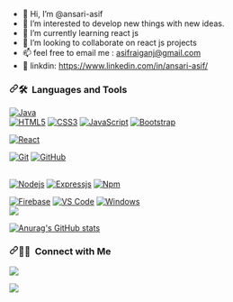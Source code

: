 - 👋 Hi, I’m @ansari-asif
- 👀 I’m interested to develop new things with new ideas.
- 🌱 I’m currently learning react js
- 💞️ I’m looking to collaborate on react js projects
- 📫 feel free to email me : asifraiganj@gmail.com
- 🔗 linkdin: https://www.linkedin.com/in/ansari-asif/

<!---
ansari-asif/ansari-asif is a ✨ special ✨ repository because its `README.md` (this file) appears on your GitHub profile.
You can click the Preview link to take a look at your changes.
--->
 <article class="markdown-body entry-content container-lg f5" itemprop="text">
<h3 dir="auto"><a id="user-content--languages-and-tools" class="anchor" aria-hidden="true" href="#-languages-and-tools"><svg class="octicon octicon-link" viewBox="0 0 16 16" version="1.1" width="16" height="16" aria-hidden="true"><path fill-rule="evenodd" d="M7.775 3.275a.75.75 0 001.06 1.06l1.25-1.25a2 2 0 112.83 2.83l-2.5 2.5a2 2 0 01-2.83 0 .75.75 0 00-1.06 1.06 3.5 3.5 0 004.95 0l2.5-2.5a3.5 3.5 0 00-4.95-4.95l-1.25 1.25zm-4.69 9.64a2 2 0 010-2.83l2.5-2.5a2 2 0 012.83 0 .75.75 0 001.06-1.06 3.5 3.5 0 00-4.95 0l-2.5 2.5a3.5 3.5 0 004.95 4.95l1.25-1.25a.75.75 0 00-1.06-1.06l-1.25 1.25a2 2 0 01-2.83 0z"></path></svg></a><g-emoji class="g-emoji" alias="hammer_and_wrench" fallback-src="https://github.githubassets.com/images/icons/emoji/unicode/1f6e0.png">🛠</g-emoji> &nbsp;Languages and Tools</h3>
<p dir="auto">
<a href="https://camo.githubusercontent.com/771cc18a712bf9edb0925a86164c34b0d803c4d9177dd4467eff7b777109c723/68747470733a2f2f696d672e736869656c64732e696f2f62616467652f4a6176612d4544384230303f7374796c653d666f722d7468652d6261646765266c6f676f3d6a617661266c6f676f436f6c6f723d7768697465" rel="nofollow"><img src="https://camo.githubusercontent.com/771cc18a712bf9edb0925a86164c34b0d803c4d9177dd4467eff7b777109c723/68747470733a2f2f696d672e736869656c64732e696f2f62616467652f4a6176612d4544384230303f7374796c653d666f722d7468652d6261646765266c6f676f3d6a617661266c6f676f436f6c6f723d7768697465" alt="Java" style="max-width: 100%;"></a>
<br>
<a href="https://camo.githubusercontent.com/3089cae634b5524ec733e53b19f3f74ce09ef61897baf5f114620ebfc3916384/68747470733a2f2f696d672e736869656c64732e696f2f62616467652f2d48544d4c352d2532334534344432373f7374796c653d666f722d7468652d6261646765266c6f676f3d68746d6c35266c6f676f436f6c6f723d666666666666" rel="nofollow"><img src="https://camo.githubusercontent.com/3089cae634b5524ec733e53b19f3f74ce09ef61897baf5f114620ebfc3916384/68747470733a2f2f696d672e736869656c64732e696f2f62616467652f2d48544d4c352d2532334534344432373f7374796c653d666f722d7468652d6261646765266c6f676f3d68746d6c35266c6f676f436f6c6f723d666666666666" alt="HTML5" style="max-width: 100%;"></a>
<a href="https://camo.githubusercontent.com/d7ce8be22991a6e4963df7952c0a65accd4441d325ea256c672cff3946f641bc/68747470733a2f2f696d672e736869656c64732e696f2f62616467652f2d435353332d2532333135373242363f7374796c653d666f722d7468652d6261646765266c6f676f3d63737333" rel="nofollow"><img src="https://camo.githubusercontent.com/d7ce8be22991a6e4963df7952c0a65accd4441d325ea256c672cff3946f641bc/68747470733a2f2f696d672e736869656c64732e696f2f62616467652f2d435353332d2532333135373242363f7374796c653d666f722d7468652d6261646765266c6f676f3d63737333" alt="CSS3" style="max-width: 100%;"></a>
<a href="https://camo.githubusercontent.com/b7cb856d6c14e9b6e5c1e46cf5f30210472df1c67bbbf1de1da8c6698cae6eb6/68747470733a2f2f696d672e736869656c64732e696f2f62616467652f2d4a6176615363726970742d2532334637444631433f7374796c653d666f722d7468652d6261646765266c6f676f3d6a617661736372697074266c6f676f436f6c6f723d303030303030266c6162656c436f6c6f723d25323346374446314326636f6c6f723d253233464643453541" rel="nofollow"><img src="https://camo.githubusercontent.com/b7cb856d6c14e9b6e5c1e46cf5f30210472df1c67bbbf1de1da8c6698cae6eb6/68747470733a2f2f696d672e736869656c64732e696f2f62616467652f2d4a6176615363726970742d2532334637444631433f7374796c653d666f722d7468652d6261646765266c6f676f3d6a617661736372697074266c6f676f436f6c6f723d303030303030266c6162656c436f6c6f723d25323346374446314326636f6c6f723d253233464643453541" alt="JavaScript" style="max-width: 100%;"></a>
<a href="https://camo.githubusercontent.com/b13ed67c809178963ce9d538175b02649800772be1ce0cb02da5879e5614e236/68747470733a2f2f696d672e736869656c64732e696f2f62616467652f426f6f7473747261702d3536334437433f7374796c653d666f722d7468652d6261646765266c6f676f3d626f6f747374726170266c6f676f436f6c6f723d7768697465" rel="nofollow"><img src="https://camo.githubusercontent.com/b13ed67c809178963ce9d538175b02649800772be1ce0cb02da5879e5614e236/68747470733a2f2f696d672e736869656c64732e696f2f62616467652f426f6f7473747261702d3536334437433f7374796c653d666f722d7468652d6261646765266c6f676f3d626f6f747374726170266c6f676f436f6c6f723d7768697465" alt="Bootstrap" style="max-width: 100%;"></a>

<a href="https://camo.githubusercontent.com/eddd60b7352982a71a26de33147a284c075e938885122933b43448f6c9f9bdf7/68747470733a2f2f696d672e736869656c64732e696f2f62616467652f2d52656163742d3631444146423f7374796c653d666f722d7468652d6261646765266c6f676f3d7265616374266c6f676f436f6c6f723d666666666666" rel="nofollow"><img src="https://camo.githubusercontent.com/eddd60b7352982a71a26de33147a284c075e938885122933b43448f6c9f9bdf7/68747470733a2f2f696d672e736869656c64732e696f2f62616467652f2d52656163742d3631444146423f7374796c653d666f722d7468652d6261646765266c6f676f3d7265616374266c6f676f436f6c6f723d666666666666" alt="React" style="max-width: 100%;"></a>

<a href="https://camo.githubusercontent.com/8964c000bd04f2fa5258f75bc2540618d1c8184b988dcb1b166cd42db836cfd5/68747470733a2f2f696d672e736869656c64732e696f2f62616467652f2d4769742d2532334630353033323f7374796c653d666f722d7468652d6261646765266c6f676f3d676974266c6f676f436f6c6f723d253233666666666666" rel="nofollow"><img src="https://camo.githubusercontent.com/8964c000bd04f2fa5258f75bc2540618d1c8184b988dcb1b166cd42db836cfd5/68747470733a2f2f696d672e736869656c64732e696f2f62616467652f2d4769742d2532334630353033323f7374796c653d666f722d7468652d6261646765266c6f676f3d676974266c6f676f436f6c6f723d253233666666666666" alt="Git" style="max-width: 100%;"></a>
<a href="https://camo.githubusercontent.com/a331c9dd7067cf97c52a7f9745404be766537300a2638cc95d3f856c566bf55c/68747470733a2f2f696d672e736869656c64732e696f2f62616467652f2d4769744875622d3138313731373f7374796c653d666f722d7468652d6261646765266c6f676f3d676974687562" rel="nofollow"><img src="https://camo.githubusercontent.com/a331c9dd7067cf97c52a7f9745404be766537300a2638cc95d3f856c566bf55c/68747470733a2f2f696d672e736869656c64732e696f2f62616467652f2d4769744875622d3138313731373f7374796c653d666f722d7468652d6261646765266c6f676f3d676974687562" alt="GitHub" style="max-width: 100%;"></a>


<br>
<a href="https://camo.githubusercontent.com/b0a2413d84ac5a328d5f3edd690208ab83f652b48ffa15d9493dd42f343d2ee5/68747470733a2f2f696d672e736869656c64732e696f2f62616467652f2d4e6f64656a732d3333393933333f7374796c653d666f722d7468652d6261646765266c6f676f3d4e6f64652e6a73266c6f676f436f6c6f723d666666666666" rel="nofollow"><img src="https://camo.githubusercontent.com/b0a2413d84ac5a328d5f3edd690208ab83f652b48ffa15d9493dd42f343d2ee5/68747470733a2f2f696d672e736869656c64732e696f2f62616467652f2d4e6f64656a732d3333393933333f7374796c653d666f722d7468652d6261646765266c6f676f3d4e6f64652e6a73266c6f676f436f6c6f723d666666666666" alt="Nodejs" style="max-width: 100%;"></a>
<a href="https://camo.githubusercontent.com/6f61ce982d7a61713d63c947148300012945bd4a4cafb8b9313e2426c5a1f273/68747470733a2f2f696d672e736869656c64732e696f2f62616467652f457870726573732e6a732d3430344435393f7374796c653d666f722d7468652d6261646765" rel="nofollow"><img src="https://camo.githubusercontent.com/6f61ce982d7a61713d63c947148300012945bd4a4cafb8b9313e2426c5a1f273/68747470733a2f2f696d672e736869656c64732e696f2f62616467652f457870726573732e6a732d3430344435393f7374796c653d666f722d7468652d6261646765" alt="Expressjs" style="max-width: 100%;"></a>
<a href="https://camo.githubusercontent.com/feb394dd92c44bc66c144aceb0575dbed317c47a25633e78efac5a19a39461c6/68747470733a2f2f696d672e736869656c64732e696f2f62616467652f2d6e706d2d4342333833373f7374796c653d666f722d7468652d6261646765266c6f676f3d6e706d" rel="nofollow"><img src="https://camo.githubusercontent.com/feb394dd92c44bc66c144aceb0575dbed317c47a25633e78efac5a19a39461c6/68747470733a2f2f696d672e736869656c64732e696f2f62616467652f2d6e706d2d4342333833373f7374796c653d666f722d7468652d6261646765266c6f676f3d6e706d" alt="Npm" style="max-width: 100%;"></a>

<a href="https://camo.githubusercontent.com/a3a8cb2bfecea7c25e1fb3a44475fb16fd1fe059e89921857e999577cc1ae379/68747470733a2f2f696d672e736869656c64732e696f2f62616467652f2d46697265626173652d4646434132383f7374796c653d666f722d7468652d6261646765266c6f676f3d6669726562617365266c6f676f436f6c6f723d666666666666" rel="nofollow"><img src="https://camo.githubusercontent.com/a3a8cb2bfecea7c25e1fb3a44475fb16fd1fe059e89921857e999577cc1ae379/68747470733a2f2f696d672e736869656c64732e696f2f62616467652f2d46697265626173652d4646434132383f7374796c653d666f722d7468652d6261646765266c6f676f3d6669726562617365266c6f676f436f6c6f723d666666666666" alt="Firebase" style="max-width: 100%;"></a>
<a href="https://camo.githubusercontent.com/8eb9b2698f5c4955b6c6aa58617b502f6c8a2800a619c26ac396cdf5de8e1f28/687474703a2f2f696d672e736869656c64732e696f2f62616467652f2d5653253230436f64652d3030374143433f7374796c653d666f722d7468652d6261646765266c6f676f3d76697375616c2d73747564696f2d636f6465266c6f676f436f6c6f723d666666666666" rel="nofollow"><img src="https://camo.githubusercontent.com/8eb9b2698f5c4955b6c6aa58617b502f6c8a2800a619c26ac396cdf5de8e1f28/687474703a2f2f696d672e736869656c64732e696f2f62616467652f2d5653253230436f64652d3030374143433f7374796c653d666f722d7468652d6261646765266c6f676f3d76697375616c2d73747564696f2d636f6465266c6f676f436f6c6f723d666666666666" alt="VS Code" style="max-width: 100%;"></a>
<a href="https://camo.githubusercontent.com/41281b9a32f13ac5b9d41ed9bae12c0de662f948f9bf59fd19df354fe49af146/68747470733a2f2f696d672e736869656c64732e696f2f62616467652f57696e646f77732d3030373844363f7374796c653d666f722d7468652d6261646765266c6f676f3d77696e646f7773266c6f676f436f6c6f723d7768697465" rel="nofollow"><img src="https://camo.githubusercontent.com/41281b9a32f13ac5b9d41ed9bae12c0de662f948f9bf59fd19df354fe49af146/68747470733a2f2f696d672e736869656c64732e696f2f62616467652f57696e646f77732d3030373844363f7374796c653d666f722d7468652d6261646765266c6f676f3d77696e646f7773266c6f676f436f6c6f723d7768697465" alt="Windows" style="max-width: 100%;"></a>
<br>
<a href="https://camo.githubusercontent.com/767251d64aa3f38021b204a40ecba92c11f837eaa7c518383d1fa095d40e3a6e/68747470733a2f2f6769746875622d726561646d652d73746174732e76657263656c2e6170702f6170693f757365726e616d653d616e61676835333426636f756e745f707269766174653d747275652673686f775f69636f6e733d74727565267468656d653d73796e746877617665" rel="nofollow"><img align="center" src="https://camo.githubusercontent.com/f7c89283b52dc3c7460716f905b32e5c121433a4c6821960bce6975f2d5d3e34/68747470733a2f2f6769746875622d726561646d652d73746174732e76657263656c2e6170702f6170692f746f702d6c616e67732f3f757365726e616d653d616e616768353334266c61796f75743d636f6d70616374267468656d653d746f6b796f6e69676874" style="max-width: 100%;"></a></p>
[![Anurag's GitHub stats](https://github-readme-stats.vercel.app/api?username=ansari-asif)](https://github.com/anuraghazra/github-readme-stats)
<h3 dir="auto"><a id="user-content--connect-with-me" class="anchor" aria-hidden="true" href="#-connect-with-me"><svg class="octicon octicon-link" viewBox="0 0 16 16" version="1.1" width="16" height="16" aria-hidden="true"><path fill-rule="evenodd" d="M7.775 3.275a.75.75 0 001.06 1.06l1.25-1.25a2 2 0 112.83 2.83l-2.5 2.5a2 2 0 01-2.83 0 .75.75 0 00-1.06 1.06 3.5 3.5 0 004.95 0l2.5-2.5a3.5 3.5 0 00-4.95-4.95l-1.25 1.25zm-4.69 9.64a2 2 0 010-2.83l2.5-2.5a2 2 0 012.83 0 .75.75 0 001.06-1.06 3.5 3.5 0 00-4.95 0l-2.5 2.5a3.5 3.5 0 004.95 4.95l1.25-1.25a.75.75 0 00-1.06-1.06l-1.25 1.25a2 2 0 01-2.83 0z"></path></svg></a>🤝🏻 &nbsp;Connect with Me</h3>
<p dir="auto"><a href="https://www.instagram.com/anagh_k_r" rel="nofollow"><img src="https://camo.githubusercontent.com/b3d4671768bd0f9b6c8f410a25a96e0c5a4d135208d8910461e986f97e7985ab/68747470733a2f2f696d672e736869656c64732e696f2f62616467652f496e7374616772616d2d4534343035463f7374796c653d666f722d7468652d6261646765266c6f676f3d696e7374616772616d266c6f676f436f6c6f723d7768697465" data-canonical-src="https://img.shields.io/badge/Instagram-E4405F?style=for-the-badge&amp;logo=instagram&amp;logoColor=white" style="max-width: 100%;"></a></p>
<p dir="auto">
<a href="mailto:asifraiganj@gmail.com"><img src="https://camo.githubusercontent.com/efae24f6ca0f0ecc106f613771ab4a956499628161601d4f1d03b2b9701d7976/68747470733a2f2f696d672e736869656c64732e696f2f62616467652f2d616e6167686b726b6b6c40676d61696c2e636f6d2d4431343833363f7374796c653d666c6174266c6f676f3d476d61696c266c6f676f436f6c6f723d7768697465" data-canonical-src="https://img.shields.io/badge/-asifraiganj@gmail.com-D14836?style=flat&amp;logo=Gmail&amp;logoColor=white" style="max-width: 100%;"></a>
</p></article>
  </div>
</div>





